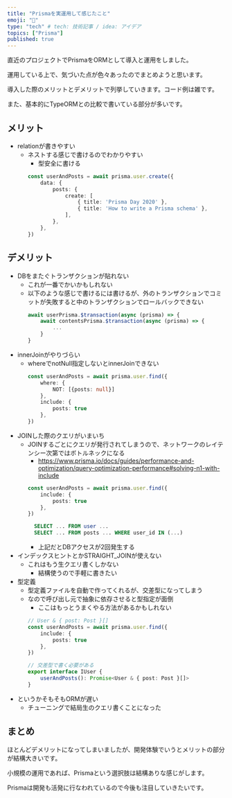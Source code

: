 ```yaml
---
title: "Prismaを実運用して感じたこと"
emoji: "💎"
type: "tech" # tech: 技術記事 / idea: アイデア
topics: ["Prisma"]
published: true
---
```


直近のプロジェクトでPrismaをORMとして導入と運用をしました。

運用している上で、気づいた点が色々あったのでまとめようと思います。

導入した際のメリットとデメリットで列挙していきます。コード例は雑です。

また、基本的にTypeORMとの比較で書いている部分が多いです。

## メリット
- relationが書きやすい
  - ネストする感じで書けるのでわかりやすい
    - 型安全に書ける
    ```ts
    const userAndPosts = await prisma.user.create({
        data: {
            posts: {
                create: [
                    { title: 'Prisma Day 2020' },
                    { title: 'How to write a Prisma schema' },
                ],
            },
        },
    })
    ```
## デメリット
- DBをまたぐトランザクションが貼れない
  - これが一番でかいかもしれない
  - 以下のような感じで書けるには書けるが、外のトランザクションでコミットが失敗すると中のトランザクションでロールバックできない
    ```ts
    await userPrisma.$transaction(async (prisma) => {
        await contentsPrisma.$transaction(async (prisma) => {
            ...
        }
    }
    ```
- innerJoinがやりづらい
  - whereでnotNull指定しないとinnerJoinできない
    ```ts
    const userAndPosts = await prisma.user.find({
        where: {
            NOT: [{posts: null}] 
        },
        include: {
            posts: true
        },
    })
    ```
- JOINした際のクエリがいまいち
  - JOINするごとにクエリが発行されてしまうので、ネットワークのレイテンシー次第ではボトルネックになる
      - https://www.prisma.io/docs/guides/performance-and-optimization/query-optimization-performance#solving-n1-with-include
      ```ts
      const userAndPosts = await prisma.user.find({
          include: {
              posts: true
          },
      })
      ```
      ```sql
        SELECT ... FROM user ...
        SELECT ... FROM posts ... WHERE user_id IN (...)
      ```
      - 上記だとDBアクセスが2回発生する
- インデックスヒントとかSTRAIGHT_JOINが使えない
  - これはもう生クエリ書くしかない
    - 結構使うので手軽に書きたい
- 型定義
  - 型定義ファイルを自動で作ってくれるが、交差型になってしまう
  - なので呼び出し元で抽象に依存させると型指定が面倒
    - ここはもっとうまくやる方法があるかもしれない
    ```ts
    // User & { post: Post }[]
    const userAndPosts = await prisma.user.find({
        include: {
            posts: true
        },
    })

    // 交差型で書く必要がある
    export interface IUser {
        userAndPosts(): Promise<User & { post: Post }[]>
    } 
    ```
- というかそもそもORMが遅い
  - チューニングで結局生のクエリ書くことになった

## まとめ

ほとんどデメリットになってしまいましたが、開発体験でいうとメリットの部分が結構大きいです。

小規模の運用であれば、Prismaという選択肢は結構ありな感じがします。

Prismaは開発も活発に行なわれているので今後も注目していきたいです。

